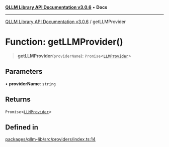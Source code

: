 [**QLLM Library API Documentation v3.0.6**](../README.md) • **Docs**

***

[QLLM Library API Documentation v3.0.6](../globals.md) / getLLMProvider

# Function: getLLMProvider()

> **getLLMProvider**(`providerName`): `Promise`\<[`LLMProvider`](../interfaces/LLMProvider.md)\>

## Parameters

• **providerName**: `string`

## Returns

`Promise`\<[`LLMProvider`](../interfaces/LLMProvider.md)\>

## Defined in

[packages/qllm-lib/src/providers/index.ts:14](https://github.com/quantalogic/qllm/blob/b15a3aa4af263bce36ea091a0f29bf1255b95497/packages/qllm-lib/src/providers/index.ts#L14)
